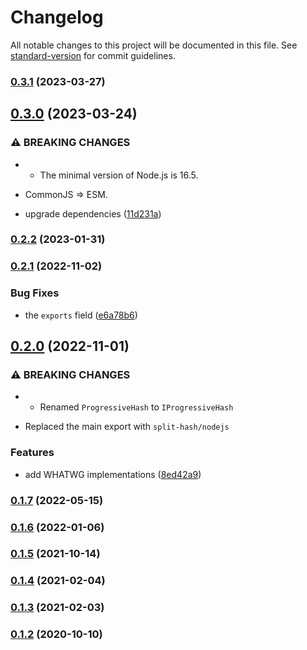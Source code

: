 # Changelog

All notable changes to this project will be documented in this file. See [standard-version](https://github.com/conventional-changelog/standard-version) for commit guidelines.

### [0.3.1](https://github.com/BlackGlory/split-hash/compare/v0.3.0...v0.3.1) (2023-03-27)

## [0.3.0](https://github.com/BlackGlory/split-hash/compare/v0.2.2...v0.3.0) (2023-03-24)


### ⚠ BREAKING CHANGES

* - The minimal version of Node.js is 16.5.
- CommonJS => ESM.

* upgrade dependencies ([11d231a](https://github.com/BlackGlory/split-hash/commit/11d231a9b07cd0e51bd134e975e68062e70a3927))

### [0.2.2](https://github.com/BlackGlory/split-hash/compare/v0.2.1...v0.2.2) (2023-01-31)

### [0.2.1](https://github.com/BlackGlory/split-hash/compare/v0.2.0...v0.2.1) (2022-11-02)


### Bug Fixes

* the `exports` field ([e6a78b6](https://github.com/BlackGlory/split-hash/commit/e6a78b63ac7cd3394641c28cdcafd32693a0cd85))

## [0.2.0](https://github.com/BlackGlory/split-hash/compare/v0.1.7...v0.2.0) (2022-11-01)


### ⚠ BREAKING CHANGES

* - Renamed `ProgressiveHash` to `IProgressiveHash`
- Replaced the main export with `split-hash/nodejs`

### Features

* add WHATWG implementations ([8ed42a9](https://github.com/BlackGlory/split-hash/commit/8ed42a9e3b36d76778039f29e31a6cddc6a9155c))

### [0.1.7](https://github.com/BlackGlory/split-hash/compare/v0.1.6...v0.1.7) (2022-05-15)

### [0.1.6](https://github.com/BlackGlory/split-hash/compare/v0.1.5...v0.1.6) (2022-01-06)

### [0.1.5](https://github.com/BlackGlory/split-hash/compare/v0.1.4...v0.1.5) (2021-10-14)

### [0.1.4](https://github.com/BlackGlory/split-hash/compare/v0.1.3...v0.1.4) (2021-02-04)

### [0.1.3](https://github.com/BlackGlory/split-hash/compare/v0.1.2...v0.1.3) (2021-02-03)

### [0.1.2](https://github.com/BlackGlory/split-hash/compare/v0.1.1...v0.1.2) (2020-10-10)
